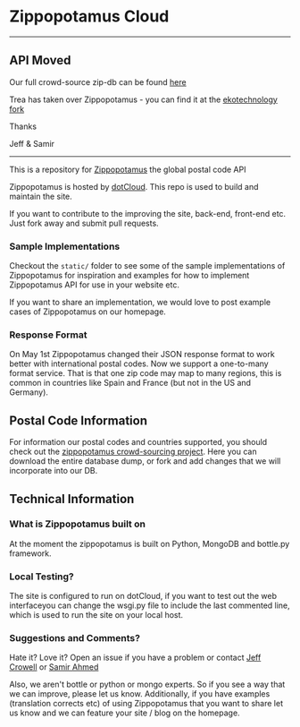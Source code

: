 # Zippopotamus Cloud

---

## API Moved

Our full crowd-source zip-db can be found 
[here](https://mega.co.nz/#!jkRwHZLB!ZTEy5QI8zg7KZd32y6RD-kY5njJFptb67at7AdZtBS4)

Trea has taken over Zippopotamus - you can find it at the [ekotechnology fork](https://github.com/ekotechnology/Zippopotamus-Cloud)

Thanks

Jeff & Samir

---

This is a repository for  [Zippopotamus](http://www.zippopotam.us) the global postal code API

Zippopotamus is hosted by [dotCloud](http://dotCloud.com). This repo is used to build and maintain the site.

If you want to contribute to the improving the site, back-end, front-end etc. Just fork away and submit pull requests. 

### Sample Implementations 

Checkout the `static/` folder to see some of the sample implementations of Zippopotamus for inspiration and examples for how to implement Zippopotamus API for use in your website etc.

If you want to share an implementation, we would love to post example cases of Zippopotamus on our homepage.

### Response Format

On May 1st Zippopotamus changed their JSON response format to work better with international postal codes.  Now we support a one-to-many format service. That is that one zip code may map to many regions, this is common in countries like Spain and France (but not in the US and Germany). 

## Postal Code Information

For information our postal codes and countries supported, you should check out the [zippopotamus crowd-sourcing project](https://github.com/crowell/zippopotamus).  Here you can download the entire database dump, or fork and add changes that we will incorporate into our DB.

## Technical Information

### What is Zippopotamus built on

At the moment the zippopotamus is built on Python, MongoDB and bottle.py framework.

### Local Testing?

The site is configured to run on dotCloud, if you want to test out the web interfaceyou can change the wsgi.py file to include the last commented line, which is used to run the site on your local host.

### Suggestions and Comments?

Hate it? Love it? Open an issue if you have a problem or contact
[Jeff Crowell](http://twitter.com/jeffreycrowell) or [Samir Ahmed](http://twitter.com/samirahmed) 

Also, we aren't bottle or python or mongo experts. So if you see a way that we can improve, please let us know. Additionally, if you have examples (translation corrects etc) of using Zippopotamus that you want to share let us know and we can feature your site / blog on the homepage.
